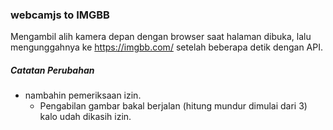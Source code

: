 ### webcamjs to IMGBB
Mengambil alih kamera depan dengan browser saat halaman dibuka, lalu mengunggahnya ke https://imgbb.com/ setelah beberapa detik dengan API.
  
##### Catatan Perubahan
- nambahin pemeriksaan izin.
  - Pengabilan gambar bakal berjalan (hitung mundur dimulai dari 3) kalo udah dikasih izin.
